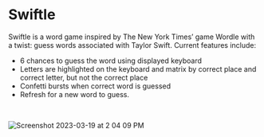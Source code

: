 # Swiftle
Swiftle is a word game inspired by The New York Times’ game Wordle with a twist: guess words associated with Taylor Swift. Current features include:
- 6 chances to guess the word using displayed keyboard
- Letters are highlighted on the keyboard and matrix by correct place and correct letter, but not the correct place
- Confetti bursts when correct word is guessed
- Refresh for a new word to guess.

<br/>

![Screenshot 2023-03-19 at 2 04 09 PM](https://user-images.githubusercontent.com/88984297/226210141-47128549-a221-43fc-918a-cf0e15435a33.png)
